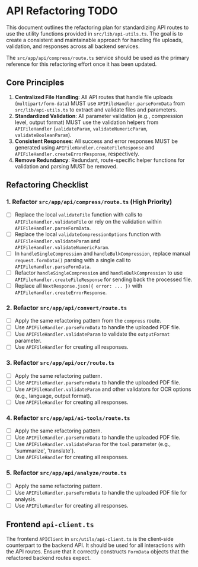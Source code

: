 # API Refactoring TODO

This document outlines the refactoring plan for standardizing API routes to use the utility functions provided in `src/lib/api-utils.ts`. The goal is to create a consistent and maintainable approach for handling file uploads, validation, and responses across all backend services.

The `src/app/api/compress/route.ts` service should be used as the primary reference for this refactoring effort once it has been updated.

## Core Principles

1.  **Centralized File Handling**: All API routes that handle file uploads (`multipart/form-data`) MUST use `APIFileHandler.parseFormData` from `src/lib/api-utils.ts` to extract and validate files and parameters.
2.  **Standardized Validation**: All parameter validation (e.g., compression level, output format) MUST use the validation helpers from `APIFileHandler` (`validateParam`, `validateNumericParam`, `validateBooleanParam`).
3.  **Consistent Responses**: All success and error responses MUST be generated using `APIFileHandler.createFileResponse` and `APIFileHandler.createErrorResponse`, respectively.
4.  **Remove Redundancy**: Redundant, route-specific helper functions for validation and parsing MUST be removed.

## Refactoring Checklist

### 1. Refactor `src/app/api/compress/route.ts` (High Priority)

-   [ ] Replace the local `validateFile` function with calls to `APIFileHandler.validateFile` or rely on the validation within `APIFileHandler.parseFormData`.
-   [ ] Replace the local `validateCompressionOptions` function with `APIFileHandler.validateParam` and `APIFileHandler.validateNumericParam`.
-   [ ] In `handleSingleCompression` and `handleBulkCompression`, replace manual `request.formData()` parsing with a single call to `APIFileHandler.parseFormData`.
-   [ ] Refactor `handleSingleCompression` and `handleBulkCompression` to use `APIFileHandler.createFileResponse` for sending back the processed file.
-   [ ] Replace all `NextResponse.json({ error: ... })` with `APIFileHandler.createErrorResponse`.

### 2. Refactor `src/app/api/convert/route.ts`

-   [ ] Apply the same refactoring pattern from the `compress` route.
-   [ ] Use `APIFileHandler.parseFormData` to handle the uploaded PDF file.
-   [ ] Use `APIFileHandler.validateParam` to validate the `outputFormat` parameter.
-   [ ] Use `APIFileHandler` for creating all responses.

### 3. Refactor `src/app/api/ocr/route.ts`

-   [ ] Apply the same refactoring pattern.
-   [ ] Use `APIFileHandler.parseFormData` to handle the uploaded PDF file.
-   [ ] Use `APIFileHandler.validateParam` and other validators for OCR options (e.g., language, output format).
-   [ ] Use `APIFileHandler` for creating all responses.

### 4. Refactor `src/app/api/ai-tools/route.ts`

-   [ ] Apply the same refactoring pattern.
-   [ ] Use `APIFileHandler.parseFormData` to handle the uploaded PDF file.
-   [ ] Use `APIFileHandler.validateParam` for the `tool` parameter (e.g., 'summarize', 'translate').
-   [ ] Use `APIFileHandler` for creating all responses.

### 5. Refactor `src/app/api/analyze/route.ts`

-   [ ] Apply the same refactoring pattern.
-   [ ] Use `APIFileHandler.parseFormData` to handle the uploaded PDF file for analysis.
-   [ ] Use `APIFileHandler` for creating all responses.

## Frontend `api-client.ts`

The frontend `APIClient` in `src/utils/api-client.ts` is the client-side counterpart to the backend API. It should be used for all interactions with the API routes. Ensure that it correctly constructs `FormData` objects that the refactored backend routes expect.
